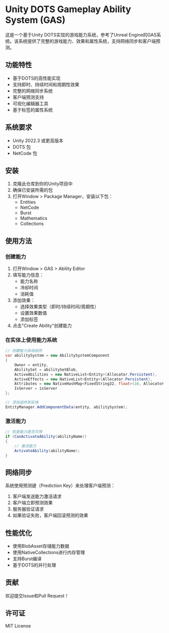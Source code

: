 # Unity DOTS Gameplay Ability System (GAS)

这是一个基于Unity DOTS实现的游戏能力系统，参考了Unreal Engine的GAS系统。该系统提供了完整的游戏能力、效果和属性系统，支持网络同步和客户端预测。

## 功能特性

- 基于DOTS的高性能实现
- 支持即时、持续时间和周期性效果
- 完整的网络同步系统
- 客户端预测支持
- 可视化编辑器工具
- 基于标签的属性系统

## 系统要求

- Unity 2022.3 或更高版本
- DOTS 包
- NetCode 包

## 安装

1. 克隆此仓库到你的Unity项目中
2. 确保已安装所需的包
3. 打开Window > Package Manager，安装以下包：
   - Entities
   - NetCode
   - Burst
   - Mathematics
   - Collections

## 使用方法

### 创建能力

1. 打开Window > GAS > Ability Editor
2. 填写能力信息：
   - 能力名称
   - 冷却时间
   - 消耗值
3. 添加效果：
   - 选择效果类型（即时/持续时间/周期性）
   - 设置效果数值
   - 添加标签
4. 点击"Create Ability"创建能力

### 在实体上使用能力系统

```csharp
// 创建能力系统组件
var abilitySystem = new AbilitySystemComponent
{
    Owner = entity,
    AbilitySet = abilitySetBlob,
    ActiveAbilities = new NativeList<Entity>(Allocator.Persistent),
    ActiveEffects = new NativeList<Entity>(Allocator.Persistent),
    Attributes = new NativeHashMap<FixedString32, float>(16, Allocator.Persistent),
    IsServer = isServer
};

// 添加组件到实体
EntityManager.AddComponentData(entity, abilitySystem);
```

### 激活能力

```csharp
// 检查能力是否可用
if (CanActivateAbility(abilityName))
{
    // 激活能力
    ActivateAbility(abilityName);
}
```

## 网络同步

系统使用预测键（Prediction Key）来处理客户端预测：

1. 客户端发送能力激活请求
2. 客户端立即预测效果
3. 服务器验证请求
4. 如果验证失败，客户端回滚预测的效果

## 性能优化

- 使用BlobAsset存储能力数据
- 使用NativeCollections进行内存管理
- 支持Burst编译
- 基于DOTS的并行处理

## 贡献

欢迎提交Issue和Pull Request！

## 许可证

MIT License